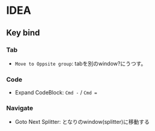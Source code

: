 # IDEA

## Key bind

### Tab

* `Move to Oppsite group`: tabを別のwindow?にうつす。

### Code

* Expand CodeBlock: `Cmd -` / `Cmd =`

### Navigate

* Goto Next Splitter: となりのwindow(splitter)に移動する
